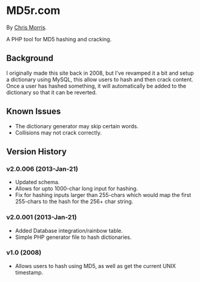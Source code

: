 # MD5r.com

By [Chris Morris](http://chrismorris.org).

A PHP tool for MD5 hashing and cracking.

Background
----------
I originally made this site back in 2008, but I've revamped it a bit and setup a dictionary using MySQL, this allow users to hash and then crack content. Once a user has hashed something, it will automatically be added to the dictionary so that it can be reverted.

Known Issues
------------
- The dictionary generator may skip certain words.
- Collisions may not crack correctly.

Version History
---------------
### v2.0.006 (2013-Jan-21)
- Updated schema.
- Allows for upto 1000-char long input for hashing.
- Fix for hashing inputs larger than 255-chars which would map the first 255-chars to the hash for the 256+ char string.

### v2.0.001 (2013-Jan-21)
- Added Database integration/rainbow table.
- Simple PHP generator file to hash dictionaries.

### v1.0 (2008)
- Allows users to hash using MD5, as well as get the current UNIX timestamp.
